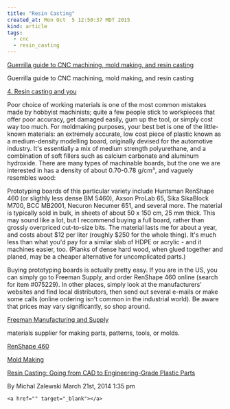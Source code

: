 ```yaml
---
title: "Resin Casting"
created_at: Mon Oct  5 12:50:37 MDT 2015
kind: article
tags:
  - cnc
  - resin_casting
---
```


<a href="http://lcamtuf.coredump.cx/gcnc/" target="_blank">Guerrilla guide to CNC machining, mold making, and resin casting</a>

Guerrilla guide to CNC machining, mold making, and resin casting


<a href="http://lcamtuf.coredump.cx/gcnc/ch4/" target="_blank">4. Resin casting and you</a>

Poor choice of working materials is one of the most common mistakes made
by hobbyist machinists; quite a few people stick to workpieces that
offer poor accuracy, get damaged easily, gum up the tool, or simply
cost way too much. For moldmaking purposes, your best bet is one of
the little-known materials: an extremely accurate, low cost piece of
plastic known as a medium-density modelling board, originally devised
for the automotive industry. It's essentially a mix of medium strength
polyurethane, and a combination of soft fillers such as calcium carbonate
and aluminum hydroxide. There are many types of machinable boards, but
the one we are interested in has a density of about 0.70-0.78 g/cm³,
and vaguely resembles wood:

Prototyping boards of this particular variety include Huntsman RenShape
460 (or sligthly less dense BM 5460), Axson ProLab 65, Sika SikaBlock
M700, BCC MB2001, Necuron Necumer 651, and several more. The material
is typically sold in bulk, in sheets of about 50 x 150 cm, 25 mm
thick. This may sound like a lot, but I recommend buying a full board,
rather than grossly overpriced cut-to-size bits. The material lasts me
for about a year, and costs about $12 per liter (roughly $250 for the
whole thing). It's much less than what you'd pay for a similar slab of
HDPE or acrylic - and it machines easier, too. (Planks of dense hard
wood, when glued together and planed, may be a cheaper alternative for
uncomplicated parts.)

Buying prototyping boards is actually pretty easy. If you are in the US,
you can simply go to Freeman Supply, and order RenShape 460 online (search
for item #075229). In other places, simply look at the manufacturers'
websites and find local distributors, then send out several e-mails or
make some calls (online ordering isn't common in the industrial world). Be
aware that prices may vary significantly, so shop around.

<a href="http://www.freemansupply.com/" target="_blank">Freeman Manufacturing and Supply</a>

materials supplier for making parts, patterns, tools, or molds.

<a href="http://www.freemansupply.com/RenShape460MediumH.htm" target="_blank">RenShape 460</a>



<a href="http://www.hirstarts.com/moldmake/moldmaking.html" target="_blank">Mold Making</a>



<a href="http://makezine.com/2014/03/21/resin-casting-going-from-cad-to-engineering-grade-plastic-parts/" target="_blank">Resin Casting: Going from CAD to Engineering-Grade Plastic Parts</a>

By Michal Zalewski	March 21st, 2014 1:35 pm 



~~~~~~~~~~~~~~~~~~
<a href="" target="_blank"></a>
~~~~~~~~~~~~~~~~~~
